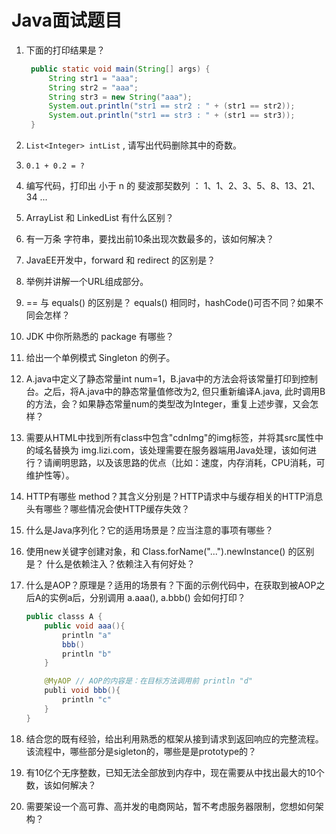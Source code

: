 # Java面试题目

1. 下面的打印结果是？
 
   ```java
    public static void main(String[] args) {
        String str1 = "aaa";
        String str2 = "aaa";
        String str3 = new String("aaa");
        System.out.println("str1 == str2 : " + (str1 == str2));
        System.out.println("str1 == str3 : " + (str1 == str3));
    }
    ```

1. `List<Integer> intList` , 请写出代码删除其中的奇数。
1. `0.1 + 0.2 = ?`
1. 编写代码，打印出 小于 n 的 斐波那契数列 ： 1、1、2、3、5、8、13、21、34 ...
1. ArrayList 和 LinkedList 有什么区别？
1. 有一万条 字符串，要找出前10条出现次数最多的，该如何解决？
1. JavaEE开发中，forward 和 redirect 的区别是？
1. 举例并讲解一个URL组成部分。
1. == 与 equals() 的区别是？ equals() 相同时，hashCode()可否不同？如果不同会怎样？
1. JDK 中你所熟悉的 package 有哪些？
1. 给出一个单例模式 Singleton 的例子。


1. A.java中定义了静态常量int num=1，B.java中的方法会将该常量打印到控制台。之后，将A.java中的静态常量值修改为2, 但只重新编译A.java, 此时调用B的方法，会？如果静态常量num的类型改为Integer，重复上述步骤，又会怎样？
1. 需要从HTML中找到所有class中包含"cdnImg"的img标签，并将其src属性中的域名替换为 img.lizi.com，该处理需要在服务器端用Java处理，该如何进行？请阐明思路，以及该思路的优点（比如：速度，内存消耗，CPU消耗，可维护性等）。

1. HTTP有哪些 method？其含义分别是？HTTP请求中与缓存相关的HTTP消息头有哪些？哪些情况会使HTTP缓存失效？
1. 什么是Java序列化？它的适用场景是？应当注意的事项有哪些？
1. 使用new关键字创建对象，和 Class.forName("...").newInstance() 的区别是？ 什么是依赖注入？依赖注入有何好处？
1. 什么是AOP？原理是？适用的场景有？下面的示例代码中，在获取到被AOP之后A的实例a后，分别调用 a.aaa(), a.bbb() 会如何打印？

    ```java
    public classs A {
        public void aaa(){
            println "a"
            bbb()
            println "b"
        }

        @MyAOP // AOP的内容是：在目标方法调用前 println "d"
        publi void bbb(){
            println "c"
        }
    }
    ```
1. 结合您的既有经验，给出利用熟悉的框架从接到请求到返回响应的完整流程。该流程中，哪些部分是sigleton的，哪些是是prototype的？
1. 有10亿个无序整数，已知无法全部放到内存中，现在需要从中找出最大的10个数，该如何解决？
1. 需要架设一个高可靠、高并发的电商网站，暂不考虑服务器限制，您想如何架构？